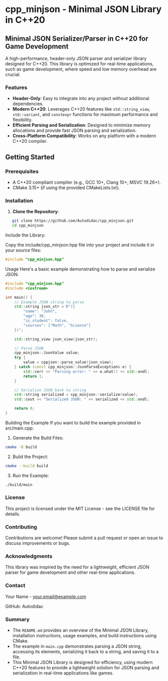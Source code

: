 # cpp_minjson - Minimal JSON Library in C++20

## Minimal JSON Serializer/Parser in C++20 for Game Development

A high-performance, header-only JSON parser and serializer library designed for C++20. This library is optimized for real-time applications, such as game development, where speed and low memory overhead are crucial.

### Features

- **Header-Only**: Easy to integrate into any project without additional dependencies.
- **Modern C++20**: Leverages C++20 features like `std::string_view`, `std::variant`, and `constexpr` functions for maximum performance and flexibility.
- **Efficient Parsing and Serialization**: Designed to minimize memory allocations and provide fast JSON parsing and serialization.
- **Cross-Platform Compatibility**: Works on any platform with a modern C++20 compiler.

## Getting Started

### Prerequisites

- A C++20 compliant compiler (e.g., GCC 10+, Clang 10+, MSVC 19.26+).
- CMake 3.15+ (if using the provided CMakeLists.txt).

### Installation

1. **Clone the Repository**:

```bash
   git clone https://github.com/Autodidac/cpp_minjson.git
   cd cpp_minjson
```

Include the Library:

Copy the include/cpp_minjson.hpp file into your project and include it in your source files:
```cpp
#include "cpp_minjson.hpp"
```
Usage
Here's a basic example demonstrating how to parse and serialize JSON:
```cpp
#include "cpp_minjson.hpp"
#include <iostream>

int main() {
    // Example JSON string to parse
    std::string json_str = R"({
        "name": "John",
        "age": 30,
        "is_student": false,
        "courses": ["Math", "Science"]
    })";

    std::string_view json_view(json_str);

    // Parse JSON
    cpp_minjson::JsonValue value;
    try {
        value = cppjson::parse_value(json_view);
    } catch (const cpp_minjson::JsonParseException& e) {
        std::cerr << "Parsing error: " << e.what() << std::endl;
        return 1;
    }

    // Serialize JSON back to string
    std::string serialized = cpp_minjson::serialize(value);
    std::cout << "Serialized JSON: " << serialized << std::endl;

    return 0;
}
```
Building the Example
If you want to build the example provided in src/main.cpp:

1. Generate the Build Files:
```bash
cmake -B build
```
2. Build the Project:
```bash
cmake --build build
```
3. Run the Example:
```bash
./build/main
```

### License
This project is licensed under the MIT License - see the LICENSE file for details.

### Contributing
Contributions are welcome! Please submit a pull request or open an issue to discuss improvements or bugs.

### Acknowledgments
This library was inspired by the need for a lightweight, efficient JSON parser for game development and other real-time applications.

### Contact

Your Name - your.email@example.com

GitHub: Autodidac


### **Summary**

- The `README.md` provides an overview of the Minimal JSON Library, installation instructions, usage examples, and build instructions using CMake.
- The example in `main.cpp` demonstrates parsing a JSON string, accessing its elements, serializing it back to a string, and saving it to a file.
- This Minimal JSON Library is designed for efficiency, using modern C++20 features to provide a lightweight solution for JSON parsing and serialization in real-time applications like games.

